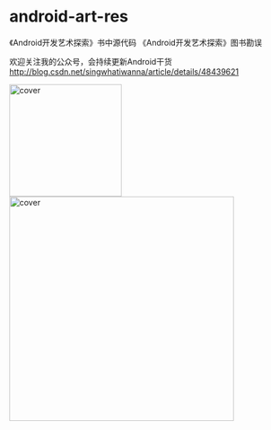 # android-art-res
《Android开发艺术探索》书中源代码
《Android开发艺术探索》图书勘误

欢迎关注我的公众号，会持续更新Android干货
http://blog.csdn.net/singwhatiwanna/article/details/48439621

<img src="http://mmbiz.qpic.cn/mmbiz_jpg/zKFJDM5V3WzzNpnqOGq3mMO64mFVSicAIkzUSiam08j6DetjnjeujRjEAZRe7PqmPGqow3GWxSk4gas6r7BA4k6A/640?wx_fmt=jpeg&tp=webp&wxfrom=5&wx_lazy=1" width = "200px"  alt="cover" />

<img src="http://218.249.32.138/covers/9787121269394.jpg" width = "400"  alt="cover" />
